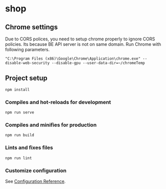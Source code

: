 # shop

## Chrome settings
Due to CORS polices, you need to setup chrome properly to ignore CORS policies. Its because BE API server is not on same domain.
Run Chrome with following parameters.
```
"C:\Program Files (x86)\Google\Chrome\Application\chrome.exe" --disable-web-security --disable-gpu --user-data-dir=~/chromeTemp
```

## Project setup
```
npm install
```

### Compiles and hot-reloads for development
```
npm run serve
```

### Compiles and minifies for production
```
npm run build
```

### Lints and fixes files
```
npm run lint
```

### Customize configuration
See [Configuration Reference](https://cli.vuejs.org/config/).

